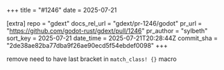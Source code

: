 +++
title = "#1246"
date = 2025-07-21

[extra]
repo = "gdext"
docs_rel_url = "gdext/pr-1246/godot"
pr_url = "https://github.com/godot-rust/gdext/pull/1246"
pr_author = "sylbeth"
sort_key = 2025-07-21
date_time = 2025-07-21T20:28:44Z
commit_sha = "2de38ae82ba77dba9f26ae90ecd5f54ebdef0098"
+++

remove need to have last bracket in `match_class! {}` macro
